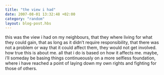 ```yaml
---
title: "the view i had"
date: 2007-08-01 13:32:48 +02:00
category: "random"
layout: blog-post.hbs
---
```

this was the view i had on my neighbours, that they where living for what they could gain, that as long as it didn’t require responsibility, that there was not a problem or way that it could affect them, they would not get involved. how true this is about me. all that i do is based on how it affects me. maybe, i’ll someday be basing things continueously on a more selfless foundation, where i have reached a point of laying down my own rights and fighting for those of others.
